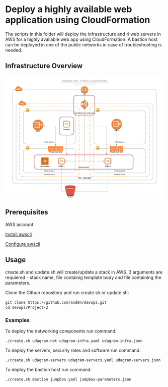 # Deploy a highly available web application using CloudFormation

The scripts in this folder will deploy the infrastructure and 4 web servers in AWS for a highly available web app using CloudFormation.
A bastion host can be deployed in one of the public networks in case of troubleshooting is needed.

## Infrastructure Overview
![Diagram](Udagram%20infra.jpeg)

## Prerequisites

AWS account

[Install awscli](https://docs.aws.amazon.com/cli/latest/userguide/cli-chap-install.html)

[Configure awscli](https://docs.aws.amazon.com/cli/latest/userguide/cli-chap-configure.html#cli-quick-configuration)


## Usage
create.sh and update.sh will create/update a stack in AWS. 3 arguments are requiered - stack name, file containig template body and file containing the parameters.

Clone the Github repository and run create.sh or update.sh:
```
git clone https://github.com/and0n/devops.git
cd devops/Project-2
```

### Examples

To deploy the networking components run command:
```
./create.sh udagram-net udagram-infra.yaml udagram-infra.json
```

To deploy the servers, security roles and software run command:
```
./create.sh udagram-servers udagram-servers.yaml udagram-servers.json
```

To deploy the bastion host run command:
```
./create.sh Bastion jumpbox.yaml jumpbox-parameters.json
```
